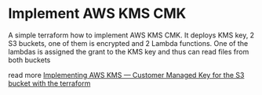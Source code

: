# Implement AWS KMS CMK

A simple terraform how to implement AWS KMS CMK. 
It deploys KMS key, 2 S3 buckets, one of them is encrypted and 2 Lambda functions.
One of the lambdas is assigned the grant to the KMS key and thus can read files from both buckets

read more [Implementing AWS KMS — Customer Managed Key for the S3 bucket with the terraform](https://medium.com/@peterkracik/implementing-aws-kms-customer-managed-key-for-the-s3-bucket-with-the-terraform-bea6307db3e8)
